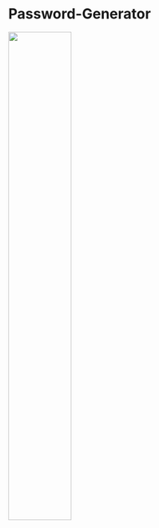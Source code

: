 # Password-Generator



<img src="https://user-images.githubusercontent.com/56554962/201056610-60e53fbc-0385-4db6-b9ed-1d202a6e6f7b.png" width="50%">
